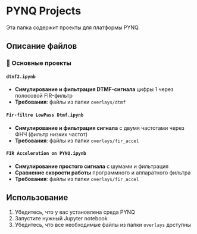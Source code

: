 # PYNQ Projects

Эта папка содержит проекты для платформы PYNQ.

## Описание файлов

### 📁 Основные проекты

#### `dtnf2.ipynb`
- **Симулирование и фильтрация DTMF-сигнала** цифры 1 через полосовой FIR-фильтр
- **Требования**: файлы из папки `overlays/dtmf`

#### `Fir-filtre LowPass Dtmf.ipynb`
- **Симулирование и фильтрация сигнала** с двумя частотами через ФНЧ (фильтр низких частот)
- **Требования**: файлы из папки `overlays/fir_accel`

#### `FIR Acceleration on PYNQ.ipynb`
- **Симулирование простого сигнала** с шумами и фильтрация
- **Сравнение скорости работы** программного и аппаратного фильтра
- **Требования**: файлы из папки `overlays/fir_accel`

## Использование

1. Убедитесь, что у вас установлена среда PYNQ
2. Запустите нужный Jupyter notebook
3. Убедитесь, что все необходимые файлы из папки `overlays` доступны
